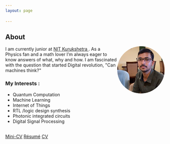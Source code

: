 ```yaml
---
layout: page

---
```


<div><h2>About</h2>
  <span><img  src="/assets/My.jpeg" alt="My picture" width="150" height="150" align="right" style="border-radius:50%"/></span>
<p>I am currently junior  at <a href="https://nitkkr.ac.in/" target="_blank" >NIT Kurukshetra </a>.
As a Physics fan and a math lover I’m always eager to know answers 
of what, why and how. I am fascinated with the question that started Digital revolution, "Can machines think?"
</p></div>


<div><h3> <b> My  Interests : </b></h3>
<ul> 
  <li>Quantum Computation </li>
  <li>Machine Learning</li>
  <li>Internet of Things </li>
  <li>RTL /logic design synthesis </li>
  <li>Photonic integrated circuits</li>
  <li>Digital Signal Processing </li>
 </ul>
  <br><a href="/assets/mcv.pdf" target="_blank">Mini-CV</a>
  <a href="/assets/raghav_resume26.1.25.pdf" target="_blank">Résumé</a>
  <a href="/assets/raghav_cv26.1.25.pdf" target="_blank">CV</a></div>
  
